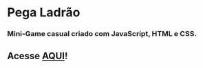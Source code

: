 ﻿# Pega Ladrão

### Mini-Game casual criado com JavaScript, HTML e CSS.

## Acesse [AQUI](https://lbarbatto.github.io/emojismemogame/)!
